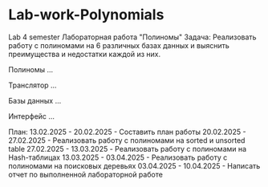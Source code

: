 # Lab-work-Polynomials
Lab 4 semester
Лабораторная работа "Полиномы"
Задача: Реализовать работу с полиномами на 6 различных базах данных и выяснить преимущества и недостатки каждой из них.

Полиномы
...

Транслятор
...

Базы данных
...

Интерфейс
...

План:
13.02.2025 - 20.02.2025 - Составить план работы
20.02.2025 - 27.02.2025 - Реализовать работу с полиномами на sorted и unsorted table
27.02.2025 - 13.03.2025 - Реализовать работу с полиномами на Hash-таблицах
13.03.2025 - 03.04.2025 - Реализовать работу с полиномами на поисковых деревьях
03.04.2025 - 10.04.2025 - Написать отчет по выполненной лабораторной работе
